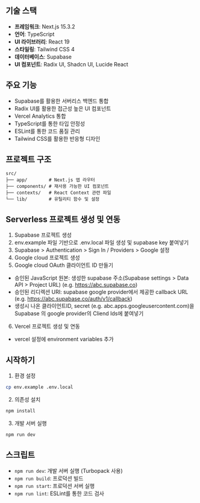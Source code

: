 ## 기술 스택

- **프레임워크**: Next.js 15.3.2
- **언어**: TypeScript
- **UI 라이브러리**: React 19
- **스타일링**: Tailwind CSS 4
- **데이터베이스**: Supabase
- **UI 컴포넌트**: Radix UI, Shadcn UI, Lucide React

## 주요 기능

- Supabase를 활용한 서버리스 백엔드 통합
- Radix UI를 활용한 접근성 높은 UI 컴포넌트
- Vercel Analytics 통합
- TypeScript를 통한 타입 안정성
- ESLint를 통한 코드 품질 관리
- Tailwind CSS를 활용한 반응형 디자인

## 프로젝트 구조

```
src/
├── app/        # Next.js 앱 라우터
├── components/ # 재사용 가능한 UI 컴포넌트
├── contexts/   # React Context 관련 파일
└── lib/        # 유틸리티 함수 및 설정
```

## Serverless 프로젝트 생성 및 연동

1. Supabase 프로젝트 생성
2. env.example 파일 기반으로 .env.local 파일 생성 및 supabase key 붙여넣기
3. Supabase > Authentication > Sign In / Providers > Google 설정
4. Google cloud 프로젝트 생성
5. Google cloud OAuth 클라이언트 ID 만들기

- 승인된 JavaScript 원본: 생성한 supabase 주소(Supabase settings > Data API > Project URL) (e.g. https://abc.supabase.co)
- 승인된 리디렉션 URI: supabase google provider에서 제공한 callback URL (e.g. https://abc.supabase.co/auth/v1/callback)
- 생성시 나온 클라이언트ID, secret (e.g. abc.apps.googleusercontent.com)을 Supabase 의 google provider의 Cliend Ids에 붙여넣기

6. Vercel 프로젝트 생성 및 연동

- vercel 설정에 environment variables 추가

## 시작하기

1. 환경 설정

```bash
cp env.example .env.local
```

2. 의존성 설치

```bash
npm install
```

3. 개발 서버 실행

```bash
npm run dev
```

## 스크립트

- `npm run dev`: 개발 서버 실행 (Turbopack 사용)
- `npm run build`: 프로덕션 빌드
- `npm run start`: 프로덕션 서버 실행
- `npm run lint`: ESLint를 통한 코드 검사
